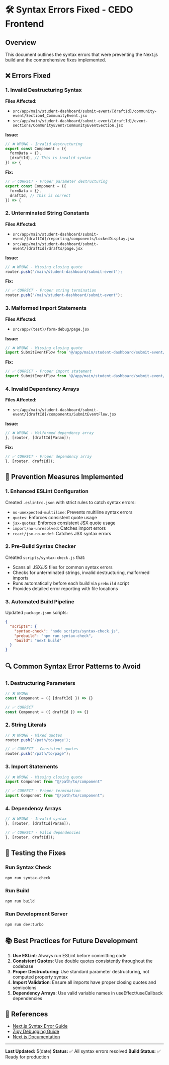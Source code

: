 # 🛠️ Syntax Errors Fixed - CEDO Frontend

## Overview
This document outlines the syntax errors that were preventing the Next.js build and the comprehensive fixes implemented.

## ❌ Errors Fixed

### 1. Invalid Destructuring Syntax
**Files Affected:**
- `src/app/main/student-dashboard/submit-event/[draftId]/community-event/Section4_CommunityEvent.jsx`
- `src/app/main/student-dashboard/submit-event/[draftId]/event-sections/CommunityEvent/CommunityEventSection.jsx`

**Issue:**
```javascript
// ❌ WRONG - Invalid destructuring
export const Component = ({
  formData = {},
  [draftId], // This is invalid syntax
}) => {
```

**Fix:**
```javascript
// ✅ CORRECT - Proper parameter destructuring
export const Component = ({
  formData = {},
  draftId, // This is correct
}) => {
```

### 2. Unterminated String Constants
**Files Affected:**
- `src/app/main/student-dashboard/submit-event/[draftId]/reporting/components/LockedDisplay.jsx`
- `src/app/main/student-dashboard/submit-event/[draftId]/drafts/page.jsx`

**Issue:**
```javascript
// ❌ WRONG - Missing closing quote
router.push("/main/student-dashboard/submit-event');
```

**Fix:**
```javascript
// ✅ CORRECT - Proper string termination
router.push("/main/student-dashboard/submit-event");
```

### 3. Malformed Import Statements
**Files Affected:**
- `src/app/(test)/form-debug/page.jsx`

**Issue:**
```javascript
// ❌ WRONG - Missing closing quote
import SubmitEventFlow from '@/app/main/student-dashboard/submit-event/[draftId]/components/SubmitEventFlow"
```

**Fix:**
```javascript
// ✅ CORRECT - Proper import statement
import SubmitEventFlow from '@/app/main/student-dashboard/submit-event/[draftId]/components/SubmitEventFlow';
```

### 4. Invalid Dependency Arrays
**Files Affected:**
- `src/app/main/student-dashboard/submit-event/[draftId]/components/SubmitEventFlow.jsx`

**Issue:**
```javascript
// ❌ WRONG - Malformed dependency array
}, [router, [draftId]Param]);
```

**Fix:**
```javascript
// ✅ CORRECT - Proper dependency array
}, [router, draftId]);
```

## 🚀 Prevention Measures Implemented

### 1. Enhanced ESLint Configuration
Created `.eslintrc.json` with strict rules to catch syntax errors:
- `no-unexpected-multiline`: Prevents multiline syntax errors
- `quotes`: Enforces consistent quote usage
- `jsx-quotes`: Enforces consistent JSX quote usage
- `import/no-unresolved`: Catches import errors
- `react/jsx-no-undef`: Catches JSX syntax errors

### 2. Pre-Build Syntax Checker
Created `scripts/syntax-check.js` that:
- Scans all JSX/JS files for common syntax errors
- Checks for unterminated strings, invalid destructuring, malformed imports
- Runs automatically before each build via `prebuild` script
- Provides detailed error reporting with file locations

### 3. Automated Build Pipeline
Updated `package.json` scripts:
```json
{
  "scripts": {
    "syntax-check": "node scripts/syntax-check.js",
    "prebuild": "npm run syntax-check",
    "build": "next build"
  }
}
```

## 🔍 Common Syntax Error Patterns to Avoid

### 1. Destructuring Parameters
```javascript
// ❌ WRONG
const Component = ({ [draftId] }) => {}

// ✅ CORRECT
const Component = ({ draftId }) => {}
```

### 2. String Literals
```javascript
// ❌ WRONG - Mixed quotes
router.push("/path/to/page');

// ✅ CORRECT - Consistent quotes
router.push("/path/to/page");
```

### 3. Import Statements
```javascript
// ❌ WRONG - Missing closing quote
import Component from "@/path/to/component"

// ✅ CORRECT - Proper termination
import Component from "@/path/to/component";
```

### 4. Dependency Arrays
```javascript
// ❌ WRONG - Invalid syntax
}, [router, [draftId]Param]);

// ✅ CORRECT - Valid dependencies
}, [router, draftId]);
```

## 🧪 Testing the Fixes

### Run Syntax Check
```bash
npm run syntax-check
```

### Run Build
```bash
npm run build
```

### Run Development Server
```bash
npm run dev:turbo
```

## 📚 Best Practices for Future Development

1. **Use ESLint**: Always run ESLint before committing code
2. **Consistent Quotes**: Use double quotes consistently throughout the codebase
3. **Proper Destructuring**: Use standard parameter destructuring, not computed property syntax
4. **Import Validation**: Ensure all imports have proper closing quotes and semicolons
5. **Dependency Arrays**: Use valid variable names in useEffect/useCallback dependencies

## 🔗 References

- [Next.js Syntax Error Guide](https://www.omi.me/blogs/next-js-errors/syntax-error-unexpected-token-in-next-js-causes-and-how-to-fix)
- [Zipy Debugging Guide](https://www.zipy.ai/blog/debug-next-js-syntax-errors)
- [Next.js Documentation](https://nextjs.org/docs)

---

**Last Updated:** $(date)
**Status:** ✅ All syntax errors resolved
**Build Status:** ✅ Ready for production 